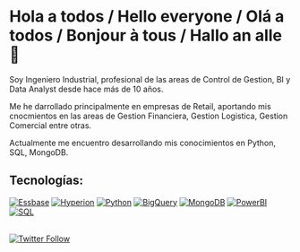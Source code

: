 # Hola a todos / Hello everyone / Olá a todos / Bonjour à tous / Hallo an alle 👋



Soy Ingeniero Industrial, profesional de las areas de Control de Gestion, BI y Data Analyst desde hace más de 10 años.

Me he darrollado principalmente en empresas de Retail, aportando mis cnocmientos en las areas de Gestion Financiera, Gestion Logistica, Gestion Comercial entre otras.

Actualmente me encuentro desarrollando mis conocimientos en Python, SQL, MongoDB.

## Tecnologías:
[![Essbase](https://img.shields.io/badge/Essbase-999999?style=for-the-badge)]()
[![Hyperion](https://img.shields.io/badge/hyperion-FA7343?style=for-the-badge)]()
[![Python](https://img.shields.io/badge/Python-yellow?style=for-the-badge)]()
[![BigQuery](https://img.shields.io/badge/BigQuery-4285F4?style=for-the-badge)]()
[![MongoDB](https://img.shields.io/badge/MongoDB-47A248?style=for-the-badge)]()
[![PowerBI](https://img.shields.io/badge/PowerBI-yellow?style=for-the-badge)]()
[![SQL](https://img.shields.io/badge/SQL-4479A1?style=for-the-badge)]()
</br>
</br>

[![Twitter Follow](https://img.shields.io/twitter/follow/cris_segovia81?style=social)](https://twitter.com/cris_segovia81)

<!--
[![Python](https://img.shields.io/badge/Python-yellow?style=for-the-badge&logo=python&logoColor=white&labelColor=101010)]()
https://shields.io/

**TianSeMo/TianSeMo** is a ✨ _special_ ✨ repository because its `README.md` (this file) appears on your GitHub profile.

Here are some ideas to get you started:

- 🔭 I’m currently working on ...
- 🌱 I’m currently learning ...
- 👯 I’m looking to collaborate on ...
- 🤔 I’m looking for help with ...
- 💬 Ask me about ...
- 📫 How to reach me: ...
- 😄 Pronouns: ...
- ⚡ Fun fact: ...
-->
